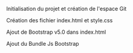 Initialisation du projet et création de l'espace Git

Création des fichier index.html et style.css

Ajout de Bootstrap v5.0 dans index.html

Ajout du Bundle Js Bootstrap
